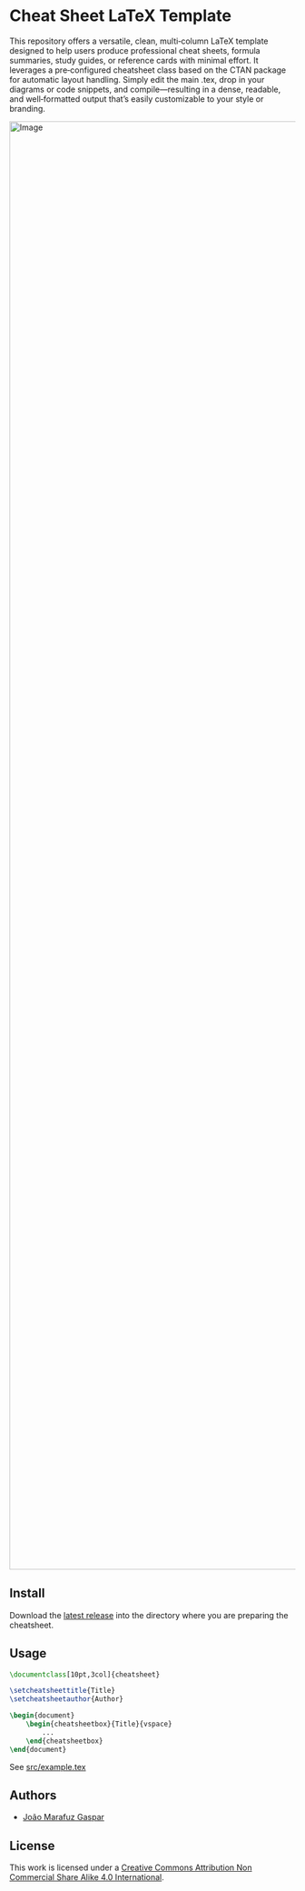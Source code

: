 # Cheat Sheet LaTeX Template

This repository offers a versatile, clean, multi‑column LaTeX template designed to help users produce professional cheat sheets, formula summaries, study guides, or reference cards with minimal effort. It leverages a pre‑configured cheatsheet class based on the CTAN package for automatic layout handling. Simply edit the main .tex, drop in your diagrams or code snippets, and compile—resulting in a dense, readable, and well‑formatted output that’s easily customizable to your style or branding.

<img width="3300" height="2550" alt="Image" src="https://github.com/user-attachments/assets/c604949f-4e75-487d-8b07-63682136a607" />

## Install

Download the [latest release](https://github.com/joaomarafuzgaspar/cheatsheet-latex-template/releases/latest) into the directory where you are preparing the cheatsheet.

## Usage

```latex
\documentclass[10pt,3col]{cheatsheet}

\setcheatsheettitle{Title}
\setcheatsheetauthor{Author}

\begin{document}
    \begin{cheatsheetbox}{Title}{vspace}
        ...
    \end{cheatsheetbox}
\end{document}
```

See [src/example.tex](src/example.tex)

## Authors

- [João Marafuz Gaspar](https://github.com/joaomarafuzgaspar)

## License

This work is licensed under a [Creative Commons Attribution Non Commercial Share Alike 4.0 International][cc-by-nc-sa].

[cc-by-nc-sa]: https://creativecommons.org/licenses/by-nc-sa/4.0/legalcode